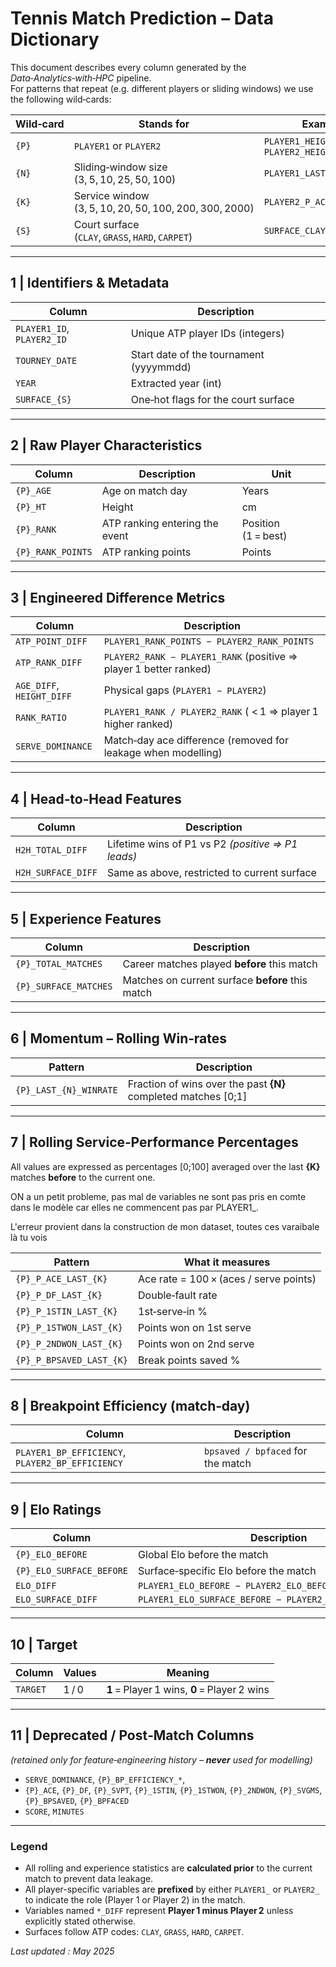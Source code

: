 # Tennis Match Prediction – Data Dictionary

This document describes every column generated by the _Data‑Analytics‑with‑HPC_ pipeline.  
For patterns that repeat (e.g. different players or sliding windows) we use the following
wild‑cards:

| Wild‑card | Stands for                                             | Example                            |
| --------- | ------------------------------------------------------ | ---------------------------------- |
| `{P}`     | `PLAYER1` or `PLAYER2`                                 | `PLAYER1_HEIGHT`, `PLAYER2_HEIGHT` |
| `{N}`     | Sliding‑window size (3, 5, 10, 25, 50, 100)            | `PLAYER1_LAST_25_WINRATE`          |
| `{K}`     | Service window (3, 5, 10, 20, 50, 100, 200, 300, 2000) | `PLAYER2_P_ACE_LAST_50`            |
| `{S}`     | Court surface (`CLAY`, `GRASS`, `HARD`, `CARPET`)      | `SURFACE_CLAY`                     |

---

## 1 | Identifiers & Metadata

| Column                     | Description                             |
| -------------------------- | --------------------------------------- |
| `PLAYER1_ID`, `PLAYER2_ID` | Unique ATP player IDs (integers)        |
| `TOURNEY_DATE`             | Start date of the tournament (yyyymmdd) |
| `YEAR`                     | Extracted year (int)                    |
| `SURFACE_{S}`              | One‑hot flags for the court surface     |

---

## 2 | Raw Player Characteristics

| Column            | Description                    | Unit                |
| ----------------- | ------------------------------ | ------------------- |
| `{P}_AGE`         | Age on match day               | Years               |
| `{P}_HT`          | Height                         | cm                  |
| `{P}_RANK`        | ATP ranking entering the event | Position (1 = best) |
| `{P}_RANK_POINTS` | ATP ranking points             | Points              |

---

## 3 | Engineered Difference Metrics

| Column                    | Description                                                       |
| ------------------------- | ----------------------------------------------------------------- |
| `ATP_POINT_DIFF`          | `PLAYER1_RANK_POINTS − PLAYER2_RANK_POINTS`                       |
| `ATP_RANK_DIFF`           | `PLAYER2_RANK − PLAYER1_RANK` (positive ⇒ player 1 better ranked) |
| `AGE_DIFF`, `HEIGHT_DIFF` | Physical gaps (`PLAYER1 − PLAYER2`)                               |
| `RANK_RATIO`              | `PLAYER1_RANK / PLAYER2_RANK` ( < 1 ⇒ player 1 higher ranked)     |
| `SERVE_DOMINANCE`         | Match‑day ace difference (removed for leakage when modelling)     |

---

## 4 | Head‑to‑Head Features

| Column             | Description                                       |
| ------------------ | ------------------------------------------------- |
| `H2H_TOTAL_DIFF`   | Lifetime wins of P1 vs P2 _(positive ⇒ P1 leads)_ |
| `H2H_SURFACE_DIFF` | Same as above, restricted to current surface      |

---

## 5 | Experience Features

| Column                | Description                                      |
| --------------------- | ------------------------------------------------ |
| `{P}_TOTAL_MATCHES`   | Career matches played **before** this match      |
| `{P}_SURFACE_MATCHES` | Matches on current surface **before** this match |

---

## 6 | Momentum – Rolling Win‑rates

| Pattern                | Description                                                    |
| ---------------------- | -------------------------------------------------------------- |
| `{P}_LAST_{N}_WINRATE` | Fraction of wins over the past **{N}** completed matches [0;1] |

---

## 7 | Rolling Service‑Performance Percentages

All values are expressed as percentages [0;100] averaged over the last **{K}** matches **before** to the current one.

ON a un petit probleme, pas mal de variables ne sont pas pris en comte dans le modèle car elles ne commencent pas par PLAYER1\_.

L'erreur provient dans la construction de mon dataset, toutes ces varaibale là tu vois

| Pattern                  | What it measures                       |
| ------------------------ | -------------------------------------- |
| `{P}_P_ACE_LAST_{K}`     | Ace rate = 100 × (aces / serve points) |
| `{P}_P_DF_LAST_{K}`      | Double‑fault rate                      |
| `{P}_P_1STIN_LAST_{K}`   | 1st‑serve‑in %                         |
| `{P}_P_1STWON_LAST_{K}`  | Points won on 1st serve                |
| `{P}_P_2NDWON_LAST_{K}`  | Points won on 2nd serve                |
| `{P}_P_BPSAVED_LAST_{K}` | Break points saved %                   |

---

## 8 | Breakpoint Efficiency (match‑day)

| Column                                           | Description                       |
| ------------------------------------------------ | --------------------------------- |
| `PLAYER1_BP_EFFICIENCY`, `PLAYER2_BP_EFFICIENCY` | `bpsaved / bpfaced` for the match |

---

## 9 | Elo Ratings

| Column                   | Description                                               |
| ------------------------ | --------------------------------------------------------- |
| `{P}_ELO_BEFORE`         | Global Elo before the match                               |
| `{P}_ELO_SURFACE_BEFORE` | Surface‑specific Elo before the match                     |
| `ELO_DIFF`               | `PLAYER1_ELO_BEFORE − PLAYER2_ELO_BEFORE`                 |
| `ELO_SURFACE_DIFF`       | `PLAYER1_ELO_SURFACE_BEFORE − PLAYER2_ELO_SURFACE_BEFORE` |

---

## 10 | Target

| Column   | Values | Meaning                                      |
| -------- | ------ | -------------------------------------------- |
| `TARGET` | 1 / 0  | **1** = Player 1 wins, **0** = Player 2 wins |

---

## 11 | Deprecated / Post‑Match Columns

_(retained only for feature‑engineering history – **never** used for modelling)_

- `SERVE_DOMINANCE`, `{P}_BP_EFFICIENCY_*`,
- `{P}_ACE`, `{P}_DF`, `{P}_SVPT`, `{P}_1STIN`, `{P}_1STWON`, `{P}_2NDWON`, `{P}_SVGMS`, `{P}_BPSAVED`, `{P}_BPFACED`
- `SCORE`, `MINUTES`

---

### Legend

- All rolling and experience statistics are **calculated prior** to the current match to prevent data leakage.
- All player-specific variables are **prefixed** by either `PLAYER1_` or `PLAYER2_` to indicate the role (Player 1 or Player 2) in the match.
- Variables named `*_DIFF` represent **Player 1 minus Player 2** unless explicitly stated otherwise.
- Surfaces follow ATP codes: `CLAY`, `GRASS`, `HARD`, `CARPET`.

_Last updated : May 2025_
